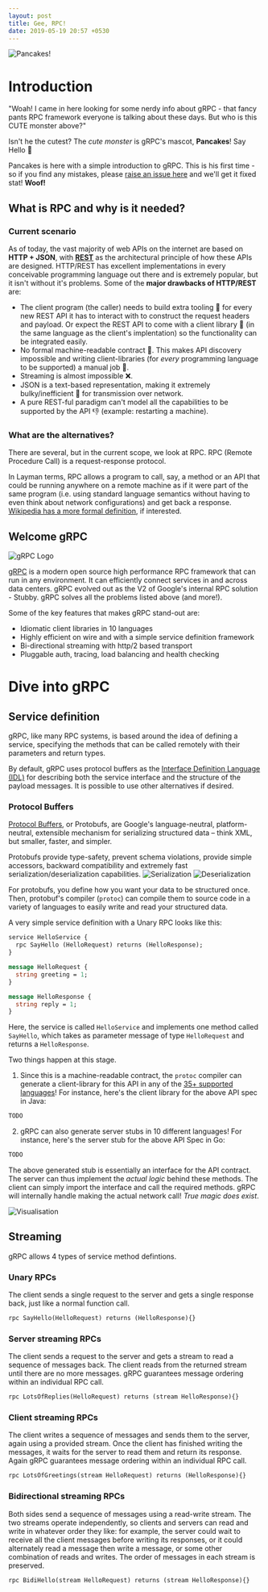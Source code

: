 ```yaml
---
layout: post
title: Gee, RPC!
date: 2019-05-19 20:57 +0530
---
```


![Pancakes!](/images/grpc/pancakes.jpg)

# Introduction

"Woah! I came in here looking for some nerdy info about gRPC - that fancy pants RPC framework everyone is talking about these days. But who is this CUTE monster above?"

Isn't he the cutest? The _cute monster_ is gRPC's mascot, **Pancakes**! Say Hello 🐶

Pancakes is here with a simple introduction to gRPC. This is his first time - so if you find any mistakes, please [raise an issue here](https://github.com/ghostwriternr/kill-dash-nine/issues) and we'll get it fixed stat! **Woof!**

## What is RPC and why is it needed?

### Current scenario

As of today, the vast majority of web APIs on the internet are based on **HTTP + JSON**, with **[REST](https://www.codecademy.com/articles/what-is-rest)** as the architectural principle of how these APIs are designed. HTTP/REST has excellent implementations in every conceivable programming language out there and is extremely popular, but it isn't without it's problems. Some of the **major drawbacks of HTTP/REST** are:
- The client program (the caller) needs to build extra tooling 🔧 for every new REST API it has to interact with to construct the request headers and payload. Or expect the REST API to come with a client library 📒 (in the same language as the client's implentation) so the functionality can be integrated easily.
- No formal machine-readable contract 🤖. This makes API discovery impossible and writing client-libraries (for _every_ programming language to be supported) a manual job 🤢.
- Streaming is almost impossible ❌.
- JSON is a text-based representation, making it extremely bulky/inefficient 🐢 for transmission over network.
- A pure REST-ful paradigm can't model all the capabilities to be supported by the API 👎 (example: restarting a machine).

### What are the alternatives?

There are several, but in the current scope, we look at RPC. RPC (Remote Procedure Call) is a request-response protocol.

In Layman terms, RPC allows a program to call, say, a method or an API that could be running anywhere on a remote machine as if it were part of the same program (i.e. using standard language semantics without having to even think about network configurations) and get back a response. [Wikipedia has a more formal definition](https://en.wikipedia.org/wiki/Remote_procedure_call), if interested.


## Welcome gRPC

![gRPC Logo](/images/grpc/grpc-logo.png)

[gRPC](https://grpc.io/) is a modern open source high performance RPC framework that can run in any environment. It can efficiently connect services in and across data centers. gRPC evolved out as the V2 of Google's internal RPC solution - Stubby. gRPC solves all the problems listed above (and more!).

Some of the key features that makes gRPC stand-out are:
- Idiomatic client libraries in 10 languages
- Highly efficient on wire and with a simple service definition framework
- Bi-directional streaming with http/2 based transport
- Pluggable auth, tracing, load balancing and health checking

# Dive into gRPC

## Service definition

gRPC, like many RPC systems, is based around the idea of defining a service, specifying the methods that can be called remotely with their parameters and return types.

By default, gRPC uses protocol buffers as the [Interface Definition Language (IDL)](https://en.wikipedia.org/wiki/Interface_description_language) for describing both the service interface and the structure of the payload messages. It is possible to use other alternatives if desired.

### Protocol Buffers

[Protocol Buffers](https://developers.google.com/protocol-buffers/), or Protobufs, are Google's language-neutral, platform-neutral, extensible mechanism for serializing structured data – think XML, but smaller, faster, and simpler.

Protobufs provide type-safety, prevent schema violations, provide simple accessors, backward compatibility and extremely fast serialization/deserialization capabilities.
![Serialization](/images/grpc/serialization.png)
![Deserialization](/images/grpc/deserialization.png)

For protobufs, you define how you want your data to be structured once. Then, protobuf's compiler (`protoc`) can compile them to source code in a variety of languages to easily write and read your structured data.

A very simple service definition with a Unary RPC looks like this:
```protobuf
service HelloService {
  rpc SayHello (HelloRequest) returns (HelloResponse);
}

message HelloRequest {
  string greeting = 1;
}

message HelloResponse {
  string reply = 1;
}
```

Here, the service is called `HelloService` and implements one method called `SayHello`, which takes as parameter message of type `HelloRequest` and returns a `HelloResponse`.

Two things happen at this stage.
1. Since this is a machine-readable contract, the `protoc` compiler can generate a client-library for this API in any of the [35+ supported languages](https://github.com/protocolbuffers/protobuf/blob/master/docs/third_party.md)! For instance, here's the client library for the above API spec in Java:
```js
TODO
```
2. gRPC can also generate server stubs in 10 different languages! For instance, here's the server stub for the above API Spec in Go:
```go
TODO
```

The above generated stub is essentially an interface for the API contract. The server can thus implement the _actual logic_ behind these methods. The client can simply import the interface and call the required methods. gRPC will internally handle making the actual network call! _True magic does exist_.

![Visualisation](/images/grpc/visualisation.png)

## Streaming

gRPC allows 4 types of service method defintions.

### Unary RPCs
The client sends a single request to the server and gets a single response back, just like a normal function call.
```protobuf
rpc SayHello(HelloRequest) returns (HelloResponse){}
```

### Server streaming RPCs
The client sends a request to the server and gets a stream to read a sequence of messages back. The client reads from the returned stream until there are no more messages. gRPC guarantees message ordering within an individual RPC call.
```protobuf
rpc LotsOfReplies(HelloRequest) returns (stream HelloResponse){}
```

### Client streaming RPCs
The client writes a sequence of messages and sends them to the server, again using a provided stream. Once the client has finished writing the messages, it waits for the server to read them and return its response. Again gRPC guarantees message ordering within an individual RPC call.
```protobuf
rpc LotsOfGreetings(stream HelloRequest) returns (HelloResponse){}
```

### Bidirectional streaming RPCs
Both sides send a sequence of messages using a read-write stream. The two streams operate independently, so clients and servers can read and write in whatever order they like: for example, the server could wait to receive all the client messages before writing its responses, or it could alternately read a message then write a message, or some other combination of reads and writes. The order of messages in each stream is preserved.
```protobuf
rpc BidiHello(stream HelloRequest) returns (stream HelloResponse){}
```

